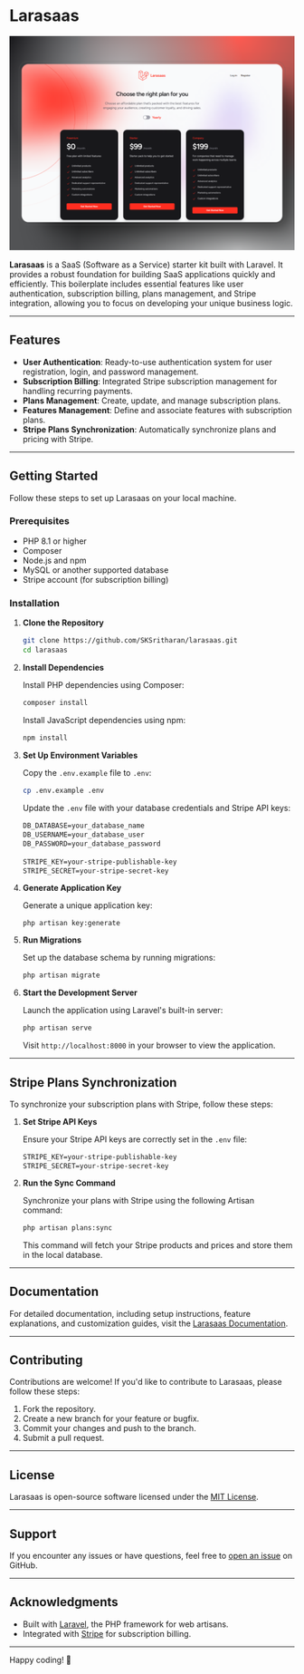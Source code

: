 # Larasaas

![Larasaas Cover Image](public/banner.png)

**Larasaas** is a SaaS (Software as a Service) starter kit built with Laravel. It provides a robust foundation for building SaaS applications quickly and efficiently. This boilerplate includes essential features like user authentication, subscription billing, plans management, and Stripe integration, allowing you to focus on developing your unique business logic.

---

## Features

- **User Authentication**: Ready-to-use authentication system for user registration, login, and password management.
- **Subscription Billing**: Integrated Stripe subscription management for handling recurring payments.
- **Plans Management**: Create, update, and manage subscription plans.
- **Features Management**: Define and associate features with subscription plans.
- **Stripe Plans Synchronization**: Automatically synchronize plans and pricing with Stripe.

---

## Getting Started

Follow these steps to set up Larasaas on your local machine.

### Prerequisites

- PHP 8.1 or higher
- Composer
- Node.js and npm
- MySQL or another supported database
- Stripe account (for subscription billing)

### Installation

1. **Clone the Repository**

   ```bash
   git clone https://github.com/SKSritharan/larasaas.git
   cd larasaas
   ```

2. **Install Dependencies**

   Install PHP dependencies using Composer:

   ```bash
   composer install
   ```

   Install JavaScript dependencies using npm:

   ```bash
   npm install
   ```

3. **Set Up Environment Variables**

   Copy the `.env.example` file to `.env`:

   ```bash
   cp .env.example .env
   ```

   Update the `.env` file with your database credentials and Stripe API keys:

   ```dotenv
   DB_DATABASE=your_database_name
   DB_USERNAME=your_database_user
   DB_PASSWORD=your_database_password

   STRIPE_KEY=your-stripe-publishable-key
   STRIPE_SECRET=your-stripe-secret-key
   ```

4. **Generate Application Key**

   Generate a unique application key:

   ```bash
   php artisan key:generate
   ```

5. **Run Migrations**

   Set up the database schema by running migrations:

   ```bash
   php artisan migrate
   ```

6. **Start the Development Server**

   Launch the application using Laravel's built-in server:

   ```bash
   php artisan serve
   ```

   Visit `http://localhost:8000` in your browser to view the application.

---

## Stripe Plans Synchronization

To synchronize your subscription plans with Stripe, follow these steps:

1. **Set Stripe API Keys**

   Ensure your Stripe API keys are correctly set in the `.env` file:

   ```dotenv
   STRIPE_KEY=your-stripe-publishable-key
   STRIPE_SECRET=your-stripe-secret-key
   ```

2. **Run the Sync Command**

   Synchronize your plans with Stripe using the following Artisan command:

   ```bash
   php artisan plans:sync
   ```

   This command will fetch your Stripe products and prices and store them in the local database.

---

## Documentation

For detailed documentation, including setup instructions, feature explanations, and customization guides, visit the [Larasaas Documentation](https://medium.com/@sritharansk/larasaas-saas-boilerplate).

---

## Contributing

Contributions are welcome! If you'd like to contribute to Larasaas, please follow these steps:

1. Fork the repository.
2. Create a new branch for your feature or bugfix.
3. Commit your changes and push to the branch.
4. Submit a pull request.

---

## License

Larasaas is open-source software licensed under the [MIT License](LICENSE).

---

## Support

If you encounter any issues or have questions, feel free to [open an issue](https://github.com/SKSritharan/larasaas/issues) on GitHub.

---

## Acknowledgments

- Built with [Laravel](https://laravel.com), the PHP framework for web artisans.
- Integrated with [Stripe](https://stripe.com) for subscription billing.

---

Happy coding! 🚀
